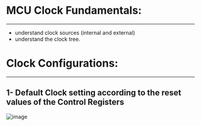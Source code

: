 # MCU Clock Fundamentals:
-------------------------
*  understand clock sources (internal and external)
*  understand the clock tree.
# Clock Configurations:
-----------------------
1- Default Clock setting according to the reset values of the Control Registers
----------------------------------------------------------------------------------
![image](https://github.com/mahmoudHussein202/Mastering-Embedded-Systems-diploma/blob/master/unit_6/Lecture3-Clocks/lab2-setting%20the%20system%20frequency/results/default%20clock%20settings.png)
